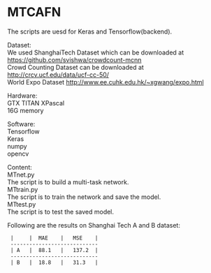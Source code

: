 # MTCAFN
The scripts are uesd for Keras and Tensorflow(backend). 

Dataset:  
We used ShanghaiTech Dataset which can be downloaded at  https://github.com/svishwa/crowdcount-mcnn  
Crowd Counting Dataset can be downloaded at http://crcv.ucf.edu/data/ucf-cc-50/  
World Expo Dataset http://www.ee.cuhk.edu.hk/~xgwang/expo.html  

Hardware:  
GTX TITAN XPascal  
16G memory  

Software:  
Tensorflow  
Keras  
numpy  
opencv  

Content:  
MTnet.py  
The script is to build a multi-task network.  
MTtrain.py  
The script is to train the network and save the model.  
MTtest.py  
The script is to test the saved model.  

Following are the results on Shanghai Tech A and B dataset:
    
     |     |  MAE    |   MSE    |
     ----------------------------
     | A   |  88.1   |   137.2  |
     ----------------------------
     | B   |  18.8   |   31.3   |
